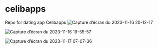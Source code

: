 # celibapps
Repo for dating app Celibapps
![Capture d’écran du 2023-11-16 20-12-17](https://github.com/user-attachments/assets/189496ce-7a51-468f-acd5-167c92925366)

![Capture d’écran du 2023-11-16 19-55-57](https://github.com/user-attachments/assets/ea2416b3-a1ec-4725-ad3b-c40d46787d62)

![Capture d’écran du 2023-11-17 07-07-36](https://github.com/user-attachments/assets/7eed2387-c40d-40ab-af06-5576a6d1a3e3)
